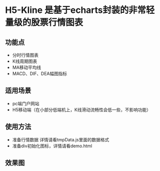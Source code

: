 # H5-Kline 是基于echarts封装的非常轻量级的股票行情图表
## 功能点
  - 分时行情图表
  - K线周期图表
  - MA移动平均线
  - MACD、DIF、DEA幅图指标
## 适用场景
  - pc端门户网站
  - H5移动端（在小部分低端机上，K线滑动流畅性会低一些，不影响功能）
## 使用方法
  - 准备行情数据 详情请看tmpData.js里面的数据格式
  - 准备div初始化图标，详情请看demo.html
## 效果图

